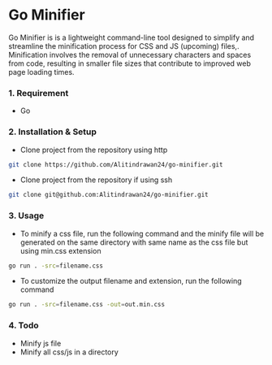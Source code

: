 # Go Minifier

Go Minifier is is a lightweight command-line tool designed to simplify and streamline the minification process for CSS and JS (upcoming) files,. Minification involves the removal of unnecessary characters and spaces from code, resulting in smaller file sizes that contribute to improved web page loading times.

### 1. Requirement
- Go

### 2. Installation & Setup
- Clone project from the repository using http
```bash
git clone https://github.com/Alitindrawan24/go-minifier.git
```

- Clone project from the repository if using ssh

```bash
git clone git@github.com:Alitindrawan24/go-minifier.git
```

### 3. Usage
- To minify a css file, run the following command and the minify file will be generated on the same directory with same name as the css file but using min.css extension

```bash
go run . -src=filename.css
```

- To customize the output filename and extension, run the following command

```bash
go run . -src=filename.css -out=out.min.css
```

### 4. Todo
- Minify js file
- Minify all css/js in a directory